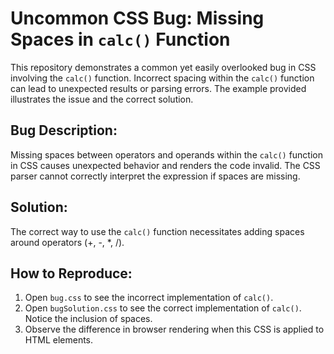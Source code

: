 # Uncommon CSS Bug: Missing Spaces in `calc()` Function

This repository demonstrates a common yet easily overlooked bug in CSS involving the `calc()` function.  Incorrect spacing within the `calc()` function can lead to unexpected results or parsing errors.  The example provided illustrates the issue and the correct solution.

## Bug Description:

Missing spaces between operators and operands within the `calc()` function in CSS causes unexpected behavior and renders the code invalid. The CSS parser cannot correctly interpret the expression if spaces are missing.

## Solution:

The correct way to use the `calc()` function necessitates adding spaces around operators (+, -, *, /).

## How to Reproduce:

1. Open `bug.css` to see the incorrect implementation of `calc()`. 
2. Open `bugSolution.css` to see the correct implementation of `calc()`.  Notice the inclusion of spaces. 
3. Observe the difference in browser rendering when this CSS is applied to HTML elements.